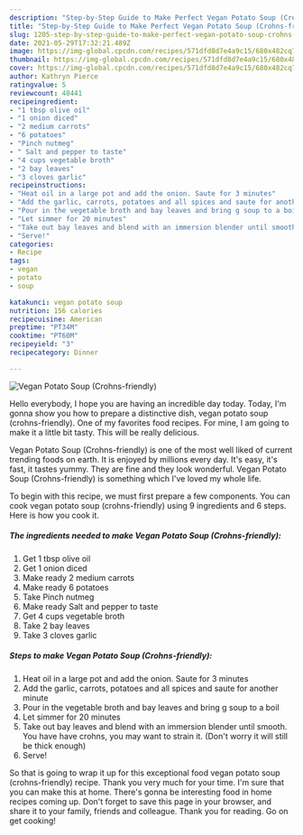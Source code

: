 ```yaml
---
description: "Step-by-Step Guide to Make Perfect Vegan Potato Soup (Crohns-friendly)"
title: "Step-by-Step Guide to Make Perfect Vegan Potato Soup (Crohns-friendly)"
slug: 1205-step-by-step-guide-to-make-perfect-vegan-potato-soup-crohns-friendly
date: 2021-05-29T17:32:21.489Z
image: https://img-global.cpcdn.com/recipes/571dfd8d7e4a9c15/680x482cq70/vegan-potato-soup-crohns-friendly-recipe-main-photo.jpg
thumbnail: https://img-global.cpcdn.com/recipes/571dfd8d7e4a9c15/680x482cq70/vegan-potato-soup-crohns-friendly-recipe-main-photo.jpg
cover: https://img-global.cpcdn.com/recipes/571dfd8d7e4a9c15/680x482cq70/vegan-potato-soup-crohns-friendly-recipe-main-photo.jpg
author: Kathryn Pierce
ratingvalue: 5
reviewcount: 48441
recipeingredient:
- "1 tbsp olive oil"
- "1 onion diced"
- "2 medium carrots"
- "6 potatoes"
- "Pinch nutmeg"
- " Salt and pepper to taste"
- "4 cups vegetable broth"
- "2 bay leaves"
- "3 cloves garlic"
recipeinstructions:
- "Heat oil in a large pot and add the onion. Saute for 3 minutes"
- "Add the garlic, carrots, potatoes and all spices and saute for another minute"
- "Pour in the vegetable broth and bay leaves and bring g soup to a boil"
- "Let simmer for 20 minutes"
- "Take out bay leaves and blend with an immersion blender until smooth. You have have crohns, you may want to strain it. (Don&#39;t worry it will still be thick enough)"
- "Serve!"
categories:
- Recipe
tags:
- vegan
- potato
- soup

katakunci: vegan potato soup 
nutrition: 156 calories
recipecuisine: American
preptime: "PT34M"
cooktime: "PT60M"
recipeyield: "3"
recipecategory: Dinner

---
```



![Vegan Potato Soup (Crohns-friendly)](https://img-global.cpcdn.com/recipes/571dfd8d7e4a9c15/680x482cq70/vegan-potato-soup-crohns-friendly-recipe-main-photo.jpg)

Hello everybody, I hope you are having an incredible day today. Today, I'm gonna show you how to prepare a distinctive dish, vegan potato soup (crohns-friendly). One of my favorites food recipes. For mine, I am going to make it a little bit tasty. This will be really delicious.

Vegan Potato Soup (Crohns-friendly) is one of the most well liked of current trending foods on earth. It is enjoyed by millions every day. It's easy, it's fast, it tastes yummy. They are fine and they look wonderful. Vegan Potato Soup (Crohns-friendly) is something which I've loved my whole life.




To begin with this recipe, we must first prepare a few components. You can cook vegan potato soup (crohns-friendly) using 9 ingredients and 6 steps. Here is how you cook it.

<!--inarticleads1-->

##### The ingredients needed to make Vegan Potato Soup (Crohns-friendly):

1. Get 1 tbsp olive oil
1. Get 1 onion diced
1. Make ready 2 medium carrots
1. Make ready 6 potatoes
1. Take Pinch nutmeg
1. Make ready  Salt and pepper to taste
1. Get 4 cups vegetable broth
1. Take 2 bay leaves
1. Take 3 cloves garlic




<!--inarticleads2-->

##### Steps to make Vegan Potato Soup (Crohns-friendly):

1. Heat oil in a large pot and add the onion. Saute for 3 minutes
1. Add the garlic, carrots, potatoes and all spices and saute for another minute
1. Pour in the vegetable broth and bay leaves and bring g soup to a boil
1. Let simmer for 20 minutes
1. Take out bay leaves and blend with an immersion blender until smooth. You have have crohns, you may want to strain it. (Don&#39;t worry it will still be thick enough)
1. Serve!




So that is going to wrap it up for this exceptional food vegan potato soup (crohns-friendly) recipe. Thank you very much for your time. I'm sure that you can make this at home. There's gonna be interesting food in home recipes coming up. Don't forget to save this page in your browser, and share it to your family, friends and colleague. Thank you for reading. Go on get cooking!
